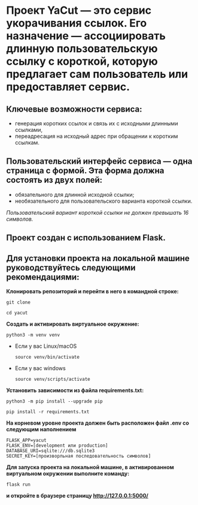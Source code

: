 # Проект YaCut — это сервис укорачивания ссылок. Его назначение — ассоциировать длинную пользовательскую ссылку с короткой, которую предлагает сам пользователь или предоставляет сервис.

## Ключевые возможности сервиса:
- генерация коротких ссылок и связь их с исходными длинными ссылками,
- переадресация на исходный адрес при обращении к коротким ссылкам.

## Пользовательский интерфейс сервиса — одна страница с формой. Эта форма должна состоять из двух полей:
- обязательного для длинной исходной ссылки;
- необязательного для пользовательского варианта короткой ссылки.

*Пользовательский вариант короткой ссылки не должен превышать 16 символов.*

## Проект создан с использованием Flask.

## Для установки проекта на локальной машине руководствуйтесь следующими рекомендациями: 

**Клонировать репозиторий и перейти в него в командной строке:**

```
git clone 
```

```
cd yacut
```

**Cоздать и активировать виртуальное окружение:**

```
python3 -m venv venv
```

* Если у вас Linux/macOS

    ```
    source venv/bin/activate
    ```

* Если у вас windows

    ```
    source venv/scripts/activate
    ```

**Установить зависимости из файла requirements.txt:**

```
python3 -m pip install --upgrade pip
```

```
pip install -r requirements.txt
```

**На корневом уровне проекта должен быть расположен файл .env со следующим наполнением**
```
FLASK_APP=yacut
FLASK_ENV=[development или production]
DATABASE_URI=sqlite:///db.sqlite3
SECRET_KEY=[произворльная последовательность символов]
```

**Для запуска проекта на локальной машине, в активированном виртуальном окружении выполните команду:**
```
flask run
```
**и откройте в браузере страницу http://127.0.0.1:5000/**
